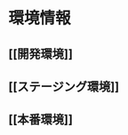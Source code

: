 環境情報
===========================

<!-- 環境に関する情報を記載します -->

[[開発環境]]
---------------------------

<!-- 開発環境の情報を記載します -->

[[ステージング環境]]
---------------------------

<!-- ステージング環境の情報を記載します -->

[[本番環境]]
---------------------------

<!-- 本番環境の情報を記載します -->
